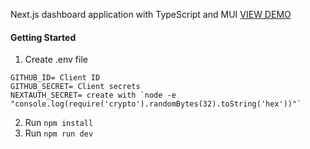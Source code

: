 Next.js dashboard application with TypeScript and MUI [VIEW DEMO](next-dashboard-with-mui.vercel.app/)

#### Getting Started

1. Create .env file

```
GITHUB_ID= Client ID
GITHUB_SECRET= Client secrets
NEXTAUTH_SECRET= create with `node -e "console.log(require('crypto').randomBytes(32).toString('hex'))"`

```

2. Run `npm install`
3. Run `npm run dev`

